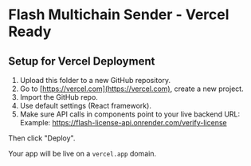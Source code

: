 # Flash Multichain Sender - Vercel Ready

## Setup for Vercel Deployment

1. Upload this folder to a new GitHub repository.
2. Go to [https://vercel.com](https://vercel.com), create a new project.
3. Import the GitHub repo.
4. Use default settings (React framework).
5. Make sure API calls in components point to your live backend URL:
   Example: https://flash-license-api.onrender.com/verify-license

Then click "Deploy".

Your app will be live on a `vercel.app` domain.
